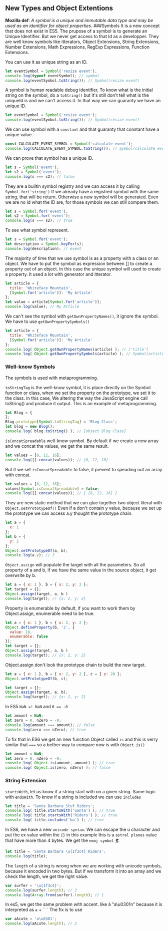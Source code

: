 ## New Types and Object Extentions
<b>Mozilla def</b>:
<i>A symbol is a unique and immutable data type and may be used as an identifier for object properties.</i>
###Symbols
It is a new concept that does not exist in ES5. The prupose of a symbol is to generate an Unique Identifier. But we never get access to that Id as a developper. They are well know symbols like itterators, Object Extensions, String Extensions, Number Extensions,  Math Expressions, RegExp Expressions, Function Extensions.

You can use it as unique string as an ID.

```js
let eventSymbol = Symbol('resize event');
console.log(typeof eventSymbol); // symbol
console.log(eventSymbol.toString()); // Symbol(resize event)
```
A symbol is human readable debug identifier, To know what is the initial string on the symbol, do a `toString()` but it's still don't tell what is the uniqueId is and we can't access it. In that way we can guaranty we have an unique ID.
```js
let eventSymbol = Symbol('resize event');
console.log(eventSymbol.toString()); // Symbol(resize event)
```
We can use symbol with a `constant` and that guaranty that constant have a unique value.
```js
const CALCULATE_EVENT_SYMBOL = Symbol('calculate event');
console.log(CALCULATE_EVENT_SYMBOL.toString()); // Symbol(calculate event)
```

We can prove that symbol has a unique ID.
```js
let s = Symbol('event');
let s2 = Symbol('event');
console.log(s === s2); // false
```
They are a builtin symbol registry and we can access it by calling `Symbol.for('string')` If we already have a registred symbol with the same string, that will be return. Otherwise a new symbol will be generated. Even we are no id what the ID are, for those symbols we can still compare them.

```js
let s = Symbol.for('event');
let s2 = Symbol.for('event');
console.log(s === s2); // true
```
To see what symbol represent.
```js
let s = Symbol.for('event');
let description = Symbol.keyFor(s);
console.log(description); // event
```

The majority of time that we use symbol is as a property with a class or an object. We have to put the symbol as expression between [] to create a property out of an object. In this case the unique symbol will used to create a property. It used a lot with generator and itterator.

```js
let article = {
  title: 'Whiteface Mountain',
  [Symbol.for('article')]: 'My Article'
};
let value = article[Symbol.for('article')];
console.log(value); // My Article
```
We can't see the symbol with `getOwnPropertyNames()`, it ignore the symbol. We have to use `getOwnPropertySymbols()`
```js
let article = {
  title: 'Whiteface Mountain',
  [Symbol.for('article')]: 'My Article'
};
console.log( Object.getOwnPropertyNames(article) ); // ['title']
console.log( Object.getOwnPropertySymbols(article) ); // Symbol(article)
```
### Well-know Symbols
The symbols is used with metaprogramming.

`toStringTag` is the well-know symbol, it is place directly on the Symbol function or class, when we set the property on the prototype, we set it to the class. In this case, We altering the way the JavaScript engine call toString() and produce it output. This is an example of metaprogramming.
```js
let Blog = {
};
Blog.prototype[Symbol.toStringTag] = 'Blog Class';
let blog = new Blog();
console.log( blog.toString() ); // [object Blog Class]
```
`isConcatSpreadable` well-know symbol. By default if we create a new array and we concat the values, we get the same result.
```js
let values = [8, 12, 16];
console.log([].concat(values)); // [8, 12, 16]
```
But if we set `isConcatSpreadable` to false, it prevent to speading out an array with concat.
```js
let values = [8, 12, 16];
values[Symbol.isConcatSpreadable] = false;
console.log([].concat(values)); // [ [8, 12, 16] ]
```
They are new static method that we can glue together two object literal with `Object.setPrototypeOf()` Even if a don't contain y value, because we set up the prototype we can access a.y thought the prototype chain.

```js
let a = {
  x: 1
};
let b = {
  y: 2
};
Object.setPrototypeOf(a, b);
console.log(a.y); // 2
```
`Object.assign` will populate the target with all the parameters. So all property of a and b, if we have the same value in the source object, it get overwrite by b.
```js
let a = { x: 1 }, b = { x: 2, y: 2 };
let target = {};
Object.assign(target, a, b )
console.log(target); // {x: 2, y: 2}
```
Property is enumerable by default, if you want to work them by Object.assign, enumerable need to be true.
```js
let a = { x: 1 }, b = { x: 2, y: 2 };
Object.defineProperty(b, 'z', {
  value: 10,
  enumerable: false
});
let target = {};
Object.assign(target, a, b )
console.log(target); // {x: 2, y: 2}
```
Object.assign don't look the prototype chain to build the new target.
```js
let a = { x: 1 }, b = { x: 2, y: 2 }, c = { z: 20 };
Object.setPrototypeOf(b, c);

let target = {};
Object.assign(target, a, b);
console.log(target); // {x: 2, y: 2}
```
In ES5 `NaN =! NaN` and `0 == -0`
```js
let amount = NaN;
let zero = 0, nZero = -0;
console.log(amount === amount); // false
console.log(zero === nZero); // true
```
To fix that in ES6 we get an new function Object called `is` and this is verry similar that `===` so a bether way to compare now is with `Object.is()`
```js
let amount = NaN;
let zero = 0, nZero = -0;
console.log( Object.is(amount, amount) ); // true
console.log( Object.is(zero, nZero) ); // false
```
### String Extension

`startsWith`, let us know if a string start with on a given string. Same logic with `endsWith`. To know if a string is included we can use `includes`
```js
let title = 'Santa Barbara Stuf Riders';
console.log( title.startsWith('Santa') ); // true
console.log( title.startsWith('Riders') ); // true
console.log( title.includes('ba') ); // true
```
In ES6, we have a new `unicode syntax`. We can escape the u character and put the ex value within the `{}` in this example this is a `astral planes` value that have more than 4 bytes. We get the `emoj symbol` :surfer:

```js
let title = 'Santa Barbara \u{1f3c4} Riders';
console.log(title);
```
The `length` of a string is wrong when we are working with unicode symbols, because it encoded in two bytes. But if we transform it into an array and we check the length, we get the right value.
```js
var surfer = '\u{1f3c4}';
console.log(surfer.length); // 2
console.log(Array.from(surfer).length); // 1
```

In es5, we get the same problem with accent. like á "a\u0301n" because it is interpreted as `a` +   `` `  The fix is to use  

```js
var aAcute = 'a\u0301';
console.log(aAcute.length); // 2
```
